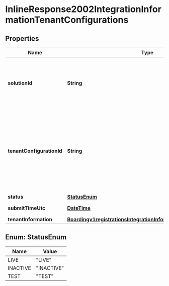 
# InlineResponse2002IntegrationInformationTenantConfigurations

## Properties
Name | Type | Description | Notes
------------ | ------------- | ------------- | -------------
**solutionId** | **String** | The solutionId is the unique identifier for this system resource. Partner can use it to reference the specific solution through out the system.  |  [optional]
**tenantConfigurationId** | **String** | The tenantConfigurationId is the unique identifier for this system resource. You will see various places where it must be referenced in the URI path, or when querying the hierarchy for ancestors or descendants.  |  [optional]
**status** | [**StatusEnum**](#StatusEnum) |  |  [optional]
**submitTimeUtc** | [**DateTime**](DateTime.md) | Time of request in UTC. |  [optional]
**tenantInformation** | [**Boardingv1registrationsIntegrationInformationTenantInformation**](Boardingv1registrationsIntegrationInformationTenantInformation.md) |  |  [optional]


<a name="StatusEnum"></a>
## Enum: StatusEnum
Name | Value
---- | -----
LIVE | &quot;LIVE&quot;
INACTIVE | &quot;INACTIVE&quot;
TEST | &quot;TEST&quot;




